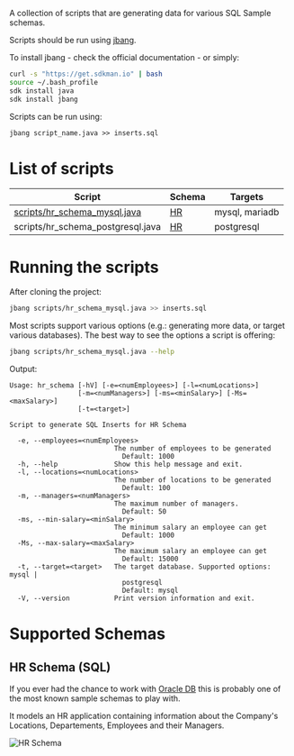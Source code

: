A collection of scripts that are generating data for various SQL Sample schemas.

Scripts should be run using [jbang](https://github.com/jbangdev/jbang).

To install jbang - check the official documentation - or simply:

```sh
curl -s "https://get.sdkman.io" | bash 
source ~/.bash_profile
sdk install java 
sdk install jbang
```

Scripts can be run using:

```
jbang script_name.java >> inserts.sql
```

# List of scripts

| Script | Schema | Targets |
| ------ | ------ | ------- |
| [scripts/hr_schema_mysql.java](https://github.com/nomemory/neat-sample-databases-generators/blob/main/scripts/hr_schema_mysql.java) | [HR](#hr-schema-sql) | mysql, mariadb |
| scripts/hr_schema_postgresql.java | [HR](#hr-schema-sql) | postgresql |

# Running the scripts

After cloning the project:

```sh
jbang scripts/hr_schema_mysql.java >> inserts.sql
```

Most scripts support various options (e.g.: generating more data, or target various databases). The best way to see the options a script is offering:

```sh
jbang scripts/hr_schema_mysql.java --help
```

Output:

```
Usage: hr_schema [-hV] [-e=<numEmployees>] [-l=<numLocations>]
                 [-m=<numManagers>] [-ms=<minSalary>] [-Ms=<maxSalary>]
                 [-t=<target>]
                 
Script to generate SQL Inserts for HR Schema

  -e, --employees=<numEmployees>
                          The number of employees to be generated
                            Default: 1000
  -h, --help              Show this help message and exit.
  -l, --locations=<numLocations>
                          The number of locations to be generated
                            Default: 100
  -m, --managers=<numManagers>
                          The maximum number of managers.
                            Default: 50
  -ms, --min-salary=<minSalary>
                          The minimum salary an employee can get
                            Default: 1000
  -Ms, --max-salary=<maxSalary>
                          The maximum salary an employee can get
                            Default: 15000
  -t, --target=<target>   The target database. Supported options: mysql |
                            postgresql
                            Default: mysql
  -V, --version           Print version information and exit.
```

# Supported Schemas

## HR Schema (SQL)

If you ever had the chance to work with [Oracle DB](https://www.oracle.com/ro/database/technologies/) this is probably one of the most known sample schemas to play with. 

It models an HR application containing information about the Company's Locations, Departements, Employees and their Managers.

![HR Schema](https://github.com/nomemory/neat-sample-databases-generators/blob/main/assets/hr-schema.png)
